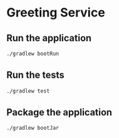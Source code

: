 # Greeting Service

## Run the application

```bash
./gradlew bootRun
```

## Run the tests

```bash
./gradlew test
```

## Package the application

```bash
./gradlew bootJar
```